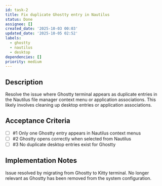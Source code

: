 ```yaml
---
id: task-2
title: Fix duplicate Ghostty entry in Nautilus
status: Done
assignee: []
created_date: '2025-10-03 00:03'
updated_date: '2025-10-05 02:52'
labels:
  - ghostty
  - nautilus
  - desktop
dependencies: []
priority: medium
---
```


## Description

<!-- SECTION:DESCRIPTION:BEGIN -->
Resolve the issue where Ghostty terminal appears as duplicate entries in the Nautilus file manager context menu or application associations. This likely involves cleaning up desktop entries or application associations.
<!-- SECTION:DESCRIPTION:END -->

## Acceptance Criteria
<!-- AC:BEGIN -->
- [ ] #1 Only one Ghostty entry appears in Nautilus context menus
- [ ] #2 Ghostty opens correctly when selected from Nautilus
- [ ] #3 No duplicate desktop entries exist for Ghostty
<!-- AC:END -->

## Implementation Notes

<!-- SECTION:NOTES:BEGIN -->
Issue resolved by migrating from Ghostty to Kitty terminal. No longer relevant as Ghostty has been removed from the system configuration.
<!-- SECTION:NOTES:END -->
